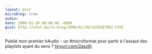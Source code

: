 ```yaml
---
layout: post
microblog: true
audio: 
date: 2008-01-20 00:00:00 -0000
guid: http://xtof.micro.blog/2008/01/20/t620387862.html
---
```

Publié mon premier hAudio - un #microformat pour partir à l'assaut des playlists ayant du sens ? [tinyurl.com/2asz6j](http://tinyurl.com/2asz6j)
